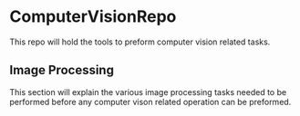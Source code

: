 # ComputerVisionRepo
This repo will hold the tools to preform computer vision related tasks.

## Image Processing
This section will explain the various image processing tasks needed to be performed before any computer vison related operation can be preformed.
